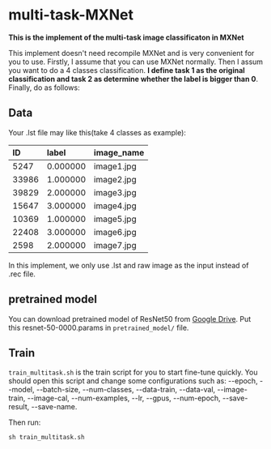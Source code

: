 # multi-task-MXNet
**This is the implement of the multi-task image classificaton in MXNet** 

This implement doesn't need recompile MXNet and is very convenient for you to use. Firstly, I assume that you can use MXNet normally. Then I assum you want to do a 4 classes classification. **I define task 1 as the original classification and task 2 as determine whether the label is bigger than 0**. Finally, do as follows:

## Data
Your .lst file may like this(take 4 classes as example):

|ID	|label   |      image_name|
|:------|:-------|:---------------| 
|5247	|0.000000|	image1.jpg|
|33986	|1.000000|	image2.jpg|
|39829	|2.000000|	image3.jpg|
|15647	|3.000000|	image4.jpg|
|10369	|1.000000|	image5.jpg|
|22408	|3.000000|	image6.jpg|
|2598	|2.000000|	image7.jpg|


In this implement, we only use .lst and raw image as the input instead of .rec file.

## pretrained model
You can download pretrained model of ResNet50 from [Google Drive](https://drive.google.com/open?id=0ByXcv9gLjrVcVkQxMVAzcklQU00).
Put this resnet-50-0000.params in `pretrained_model/` file.

## Train
 `train_multitask.sh` is the train script for you to start fine-tune quickly. You should open this script and change some configurations such as: --epoch, --model, --batch-size, --num-classes, --data-train, --data-val, --image-train, --image-cal, --num-examples, --lr, --gpus, --num-epoch, --save-result, --save-name.


Then run: 
```
sh train_multitask.sh
```
